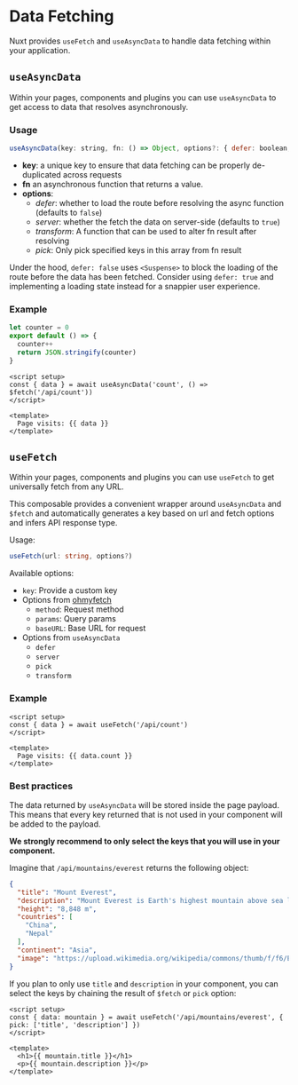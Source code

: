 # Data Fetching

Nuxt provides `useFetch` and `useAsyncData` to handle data fetching within your application.

## `useAsyncData`

Within your pages, components and plugins you can use `useAsyncData` to get access to data that resolves asynchronously.

### Usage

```js
useAsyncData(key: string, fn: () => Object, options?: { defer: boolean, server: boolean })
```

* **key**: a unique key to ensure that data fetching can be properly de-duplicated across requests
* **fn** an asynchronous function that returns a value.
* **options**:
  - _defer_: whether to load the route before resolving the async function (defaults to `false`)
  - _server_: whether the fetch the data on server-side (defaults to `true`)
  - _transform_: A function that can be used to alter fn result after resolving
  - _pick_: Only pick specified keys in this array from fn result

Under the hood, `defer: false` uses `<Suspense>` to block the loading of the route before the data has been fetched. Consider using `defer: true` and implementing a loading state instead for a snappier user experience.

### Example

```js [server/api/count.ts]
let counter = 0
export default () => {
  counter++
  return JSON.stringify(counter)
}
```

```vue [app.vue]
<script setup>
const { data } = await useAsyncData('count', () => $fetch('/api/count'))
</script>

<template>
  Page visits: {{ data }}
</template>
```

## `useFetch`

Within your pages, components and plugins you can use `useFetch` to get universally fetch from any URL.

This composable provides a convenient wrapper around `useAsyncData` and `$fetch` and automatically generates a key based on url and fetch options and infers API response type.

Usage:

```ts
useFetch(url: string, options?)
```

Available options:
- `key`: Provide a custom key
- Options from [ohmyfetch](https://github.com/unjs/ohmyfetch)
  - `method`: Request method
  - `params`: Query params
  - `baseURL`: Base URL for request
- Options from `useAsyncData`
  - `defer`
  - `server`
  - `pick`
  - `transform`

### Example

```vue [app.vue]
<script setup>
const { data } = await useFetch('/api/count')
</script>

<template>
  Page visits: {{ data.count }}
</template>
```

### Best practices

The data returned by `useAsyncData` will be stored inside the page payload. This means that every key returned that is not used in your component will be added to the payload.

**We strongly recommend to only select the keys that you will use in your component.**

Imagine that `/api/mountains/everest` returns the following object:

```json
{
  "title": "Mount Everest",
  "description": "Mount Everest is Earth's highest mountain above sea level, located in the Mahalangur Himal sub-range of the Himalayas. The China–Nepal border runs across its summit point",
  "height": "8,848 m",
  "countries": [
    "China",
    "Nepal"
  ],
  "continent": "Asia",
  "image": "https://upload.wikimedia.org/wikipedia/commons/thumb/f/f6/Everest_kalapatthar.jpg/600px-Everest_kalapatthar.jpg"
}
```

If you plan to only use `title` and `description` in your component, you can select the keys by chaining the result of `$fetch` or `pick` option:

```vue
<script setup>
const { data: mountain } = await useFetch('/api/mountains/everest', { pick: ['title', 'description'] })
</script>

<template>
  <h1>{{ mountain.title }}</h1>
  <p>{{ mountain.description }}</p>
</template>
```
